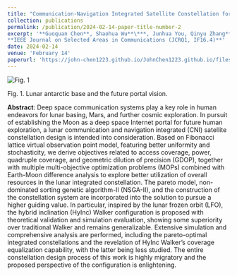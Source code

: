 ```yaml
---
title: "Communication-Navigation Integrated Satellite Constellation for Lunar Exploration: Frozen-Orbit Based HyInc Walker"
collection: publications
permalink: /publication/2024-02-14-paper-title-number-2
excerpt: '**Guoquan Chen**, Shaohua Wu**\***, Junhua You, Qinyu Zhang**\***. (**\*** indicates corresponding author)<br>
**IEEE Journal on Selected Areas in Communications (JCRQ1, IF16.4)**'
date: 2024-02-14
venue: 'February 14'
paperurl: 'https://john-chen1223.github.io/JohnChen1223.github.io/files/paper2.pdf'
---
```


![Fig. 1](https://john-chen1223.github.io/JohnChen1223.github.io/images/2ndFig1.png)

Fig. 1. Lunar antarctic base and the future portal vision.

**Abstract**: Deep space communication systems play a key role in human endeavors for lunar basing, Mars, and further cosmic exploration. In pursuit of establishing the Moon as a deep space Internet portal for future human exploration, a lunar communication and navigation integrated (CNI) satellite constellation design is intended into consideration. Based on Fibonacci lattice virtual observation point model, featuring better uniformity and stochasticity, we derive objectives related to access coverage, power, quadruple coverage, and geometric dilution of precision (GDOP), together with multiple multi-objective optimization problems (MOPs) combined with Earth-Moon difference analysis to explore better utilization of overall resources in the lunar integrated constellation. The pareto model, non-dominated sorting genetic algorithm-II (NSGA-II), and the construction of the constellation system are incorporated into the solution to pursue a higher guiding value. In particular, inspired by the lunar frozen orbit (LFO), the hybrid inclination (HyInc) Walker configuration is proposed with theoretical validation and simulation evaluation, showing some superiority over traditional Walker and remains generalizable. Extensive simulation and comprehensive analysis are performed, including the pareto-optimal integrated constellations and the revelation of HyInc Walker’s coverage equalization capability, with the latter being less studied. The entire constellation design process of this work is highly migratory and the proposed perspective of the configuration is enlightening.